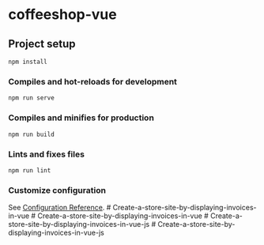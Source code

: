 # coffeeshop-vue

## Project setup
```
npm install
```

### Compiles and hot-reloads for development
```
npm run serve
```

### Compiles and minifies for production
```
npm run build
```

### Lints and fixes files
```
npm run lint
```

### Customize configuration
See [Configuration Reference](https://cli.vuejs.org/config/).
#   C r e a t e - a - s t o r e - s i t e - b y - d i s p l a y i n g - i n v o i c e s - i n - v u e  
 #   C r e a t e - a - s t o r e - s i t e - b y - d i s p l a y i n g - i n v o i c e s - i n - v u e  
 #   C r e a t e - a - s t o r e - s i t e - b y - d i s p l a y i n g - i n v o i c e s - i n - v u e - j s  
 #   C r e a t e - a - s t o r e - s i t e - b y - d i s p l a y i n g - i n v o i c e s - i n - v u e - j s  
 